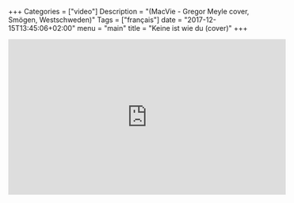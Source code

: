 +++
Categories = ["video"]
Description = "(MacVie - Gregor Meyle cover, Smögen, Westschweden)"
Tags = ["français"]
date = "2017-12-15T13:45:06+02:00"
menu = "main"
title = "Keine ist wie du (cover)"
+++


<iframe width="560" height="315" src="https://www.youtube.com/embed/Q5VTxzoCATI" frameborder="0" gesture="media" allow="encrypted-media" allowfullscreen></iframe>

